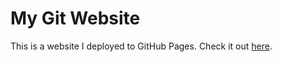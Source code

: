 # My Git Website

This is a website I deployed to GitHub Pages. Check it out [here](https://mujibkhan915.github.io/my-git-website/).